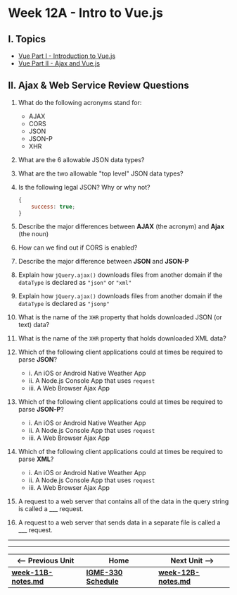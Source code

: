 # Week 12A - Intro to Vue.js

## I. Topics
- [Vue Part I - Introduction to Vue.js](https://github.com/tonethar/IGME-330-Master/blob/master/notes/vue-1.md)
- [Vue Part II - Ajax and Vue.js](https://github.com/tonethar/IGME-330-Master/blob/master/notes/vue-2.md)

## II. Ajax & Web Service Review Questions

1. What do the following acronyms stand for:
    - AJAX
    - CORS
    - JSON
    - JSON-P
    - XHR
1. What are the 6 allowable JSON data types?
1. What are the two allowable "top level" JSON data types?
1. Is the following legal JSON? Why or why not?

    ```js
    {
        success: true;
    }
    ```

1. Describe the major differences between **AJAX** (the acronym) and **Ajax** (the noun)
1. How can we find out if CORS is enabled?
1. Describe the major difference between **JSON** and **JSON-P**
1. Explain how `jQuery.ajax()` downloads files from another domain if the `dataType` is declared as `"json"` or `"xml"`
1. Explain how `jQuery.ajax()` downloads files from another domain if the `dataType` is declared as `"jsonp"`
1. What is the name of the `XHR` property that holds downloaded JSON (or text) data?
1. What is the name of the `XHR` property that holds downloaded XML data?
1. Which of the following client applications could at times be required to parse **JSON**?
    - i. An iOS or Android Native Weather App
    - ii. A Node.js Console App that uses `request`
    - iii. A Web Browser Ajax App
1. Which of the following client applications could at times be required to parse **JSON-P**?
    - i. An iOS or Android Native Weather App
    - ii. A Node.js Console App that uses `request`
    - iii. A Web Browser Ajax App
1. Which of the following client applications could at times be required to parse **XML**?
    - i. An iOS or Android Native Weather App
    - ii. A Node.js Console App that uses `request`
    - iii. A Web Browser Ajax App
1. A request to a web server that contains all of the data in the query string is called a ___ request.
1. A request to a web server that sends data in a separate file is called a ___ request.

<hr><hr>

| <-- Previous Unit | Home | Next Unit -->
| --- | --- | --- 
| [**week-11B-notes.md**](week-11B-notes.md)     |  [**IGME-330 Schedule**](../schedule.md) | [**week-12B-notes.md**](week-12B-notes.md)

